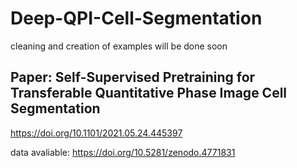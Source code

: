 # Deep-QPI-Cell-Segmentation


cleaning and creation of examples will be done soon



## Paper: Self-Supervised Pretraining for Transferable Quantitative Phase Image Cell Segmentation
https://doi.org/10.1101/2021.05.24.445397

data avaliable: 
https://doi.org/10.5281/zenodo.4771831
